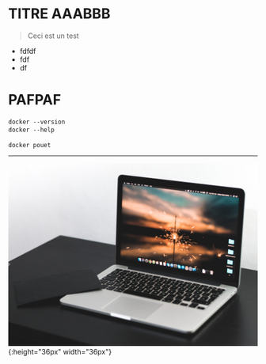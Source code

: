 <!-- TITLE: Home -->
<!-- SUBTITLE: A quick summary of Home -->

# TITRE AAABBB

> Ceci est un test
* fdfdf
* fdf
* df

# PAFPAF




```text
docker --version
docker --help
```

`docker pouet`



-----

![Fabian Grohs 434786 Unsplash](/uploads/fabian-grohs-434786-unsplash.jpg "Fabian Grohs 434786 Unsplash"){:height="36px" width="36px"}
